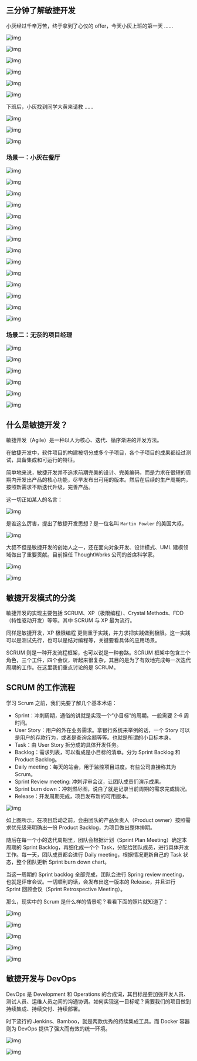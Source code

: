 ## 三分钟了解敏捷开发

小灰经过千辛万苦，终于拿到了心仪的 offer，今天小灰上班的第一天 ……

![img](./assets/bae289d0bae01da.jpeg)

![img](./assets/b0fca9cd531d04b.jpeg)

![img](./assets/7a35cce81636a25.jpeg)

![img](./assets/00e70f2d581ea52.jpeg)

![img](./assets/5a6a7997d710695.jpeg)

![img](./assets/d3e063f28360291.jpeg)

下班后，小灰找到同学大黄来请教 ……

![img](./assets/39a09e44d5d4538.jpeg)

![img](./assets/ffb95eac114fd83.jpeg)

![img](./assets/05fb77520f9adc2.jpeg)

### 场景一：小灰在餐厅

![img](./assets/da952e8d70c03c9.jpeg)

![img](./assets/6d91a7053645b7f.jpeg)

![img](./assets/a279d3b54f7642d.jpeg)

![img](./assets/65d60bb996502db.jpeg)

![img](./assets/c90ed91762f281a.jpeg)

![img](./assets/3611cdb8aa75597.jpeg)

![img](./assets/38c248b146254c6.jpeg)

![img](./assets/d605d016540aa41.jpeg)

![img](./assets/639bea8a8000584.jpeg)

![img](./assets/60078a42ad1ebef.jpeg)

![img](./assets/92b53098b3ad55e.jpeg)

![img](./assets/faa58ccac4cc85f.jpeg)

![img](./assets/44c02c3823c5004.jpeg)

![img](./assets/1873d4a7b8e622c.jpeg)

### 场景二：无奈的项目经理

![img](./assets/b53b7c8d38c6145.jpeg)

![img](./assets/fed633699bb53f9.jpeg)

![img](./assets/54f10bf18db9a79.jpeg)

![img](./assets/b2a00acce05bbd8.jpeg)

![img](./assets/c4a29250518220b.jpeg)

![img](./assets/f377ef425720323.jpeg)

## 什么是敏捷开发？

敏捷开发（Agile）是一种以人为核心、迭代、循序渐进的开发方法。

在敏捷开发中，软件项目的构建被切分成多个子项目，各个子项目的成果都经过测试，具备集成和可运行的特征。

简单地来说，敏捷开发并不追求前期完美的设计、完美编码，而是力求在很短的周期内开发出产品的核心功能，尽早发布出可用的版本。然后在后续的生产周期内，按照新需求不断迭代升级，完善产品。

这一切正如某人的名言：

![img](./assets/9067f155b98246c.jpeg)

是谁这么厉害，提出了敏捷开发思想？是一位名叫 `Martin Fowler` 的美国大叔。

![img](./assets/c7bdd3a099dc924.jpeg)

大叔不但是敏捷开发的创始人之一，还在面向对象开发、设计模式、UML 建模领域做出了重要贡献。目前担任 ThoughtWorks 公司的首席科学家。

![img](./assets/21ef6d8fc5d2cbd.jpeg)

![img](./assets/3a8cbbe254d3123.jpeg)

## 敏捷开发模式的分类

敏捷开发的实现主要包括 SCRUM、XP（极限编程）、Crystal Methods、FDD（特性驱动开发）等等。其中 SCRUM 与 XP 最为流行。

同样是敏捷开发，XP 极限编程 更侧重于实践，并力求把实践做到极限。这一实践可以是测试先行，也可以是结对编程等，关键要看具体的应用场景。

SCRUM 则是一种开发流程框架，也可以说是一种套路。SCRUM 框架中包含三个角色，三个工件，四个会议，听起来很复杂，其目的是为了有效地完成每一次迭代周期的工作。在这里我们重点讨论的是 SCRUM。

## SCRUM 的工作流程

学习 Scrum 之前，我们先要了解几个基本术语：

- Sprint：冲刺周期，通俗的讲就是实现一个“小目标”的周期。一般需要 2-6 周时间。
- User Story：用户的外在业务需求。拿银行系统来举例的话，一个 Story 可以是用户的存款行为，或者是查询余额等等。也就是所谓的小目标本身。
- Task：由 User Story 拆分成的具体开发任务。
- Backlog：需求列表，可以看成是小目标的清单。分为 Sprint Backlog 和 Product Backlog。
- Daily meeting：每天的站会，用于监控项目进度。有些公司直接称其为 Scrum。
- Sprint Review meeting: 冲刺评审会议，让团队成员们演示成果。
- Sprint burn down：冲刺燃尽图，说白了就是记录当前周期的需求完成情况。
- Release：开发周期完成，项目发布新的可用版本。

![img](./assets/db8a80c3c9e7c21.jpeg)

如上图所示，在项目启动之前，会由团队的产品负责人（Product owner）按照需求优先级来明确出一份 Product Backlog，为项目做出整体排期。

随后在每一个小的迭代周期里，团队会根据计划（Sprint Plan Meeting）确定本周期的 Sprint Backlog，再细化成一个个 Task，分配给团队成员，进行具体开发工作。每一天，团队成员都会进行 Daily meeting，根据情况更新自己的 Task 状态，整个团队更新 Sprint burn down chart。

当这一周期的 Sprint backlog 全部完成，团队会进行 Spring review meeting，也就是评审会议。一切顺利的话，会发布出这一版本的 Release，并且进行 Sprint 回顾会议（Sprint Retrospective Meeting）。

那么，现实中的 Scrum 是什么样的情景呢？看看下面的照片就知道了：

![img](./assets/509ef70a5772cd0.jpeg)

![img](./assets/2875168f59cdd46.jpeg)

![img](./assets/9b37b1fdf56c924.jpeg)

![img](./assets/a49d33eff112a27.jpeg)

![img](./assets/fde457e62d665fb.jpeg)

## 敏捷开发与 DevOps

DevOps 是 Development 和 Operations 的合成词，其目标是要加强开发人员、测试人员、运维人员之间的沟通协调。如何实现这一目标呢？需要我们的项目做到持续集成、持续交付、持续部署。

时下流行的 Jenkins、Bamboo，就是两款优秀的持续集成工具。而 Docker 容器则为 DevOps 提供了强大而有效的统一环境。

![img](./assets/50eb5b08e868cf8.jpeg)

![img](./assets/d833c1a281cf269.jpeg)

